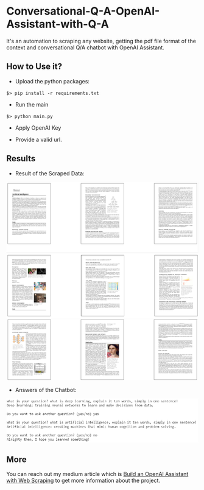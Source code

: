 # Conversational-Q-A-OpenAI-Assistant-with-Q-A

It's an automation to scraping any website, getting the pdf file format of the context and conversational Q/A chatbot with OpenAI Assistant.

## How to Use it?

* Upload the python packages:

```
$> pip install -r requirements.txt
```

* Run the main

```
$> python main.py
```

* Apply OpenAI Key

* Provide a valid url.

## Results

* Result of the Scraped Data:

![localImage](./data/output_1.png)
![localImage](./data/output_2.png)
![localImage](./data/output_3.png)

* Answers of the Chatbot:

![localImage](./data/output_4.png)

## More

You can reach out my medium article which is [Build an OpenAI Assistant with Web Scraping](https://medium.com/@ilhnsevval/build-an-openai-assistant-with-web-scraping-09595357c5ed) to get more information about the project.